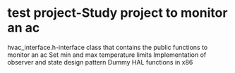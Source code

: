 # test project-Study project to monitor an ac
hvac_interface.h-interface class that contains the public functions to monitor an ac
Set min and max temperature limits
Implementation of observer and state design pattern
Dummy HAL functions in x86
